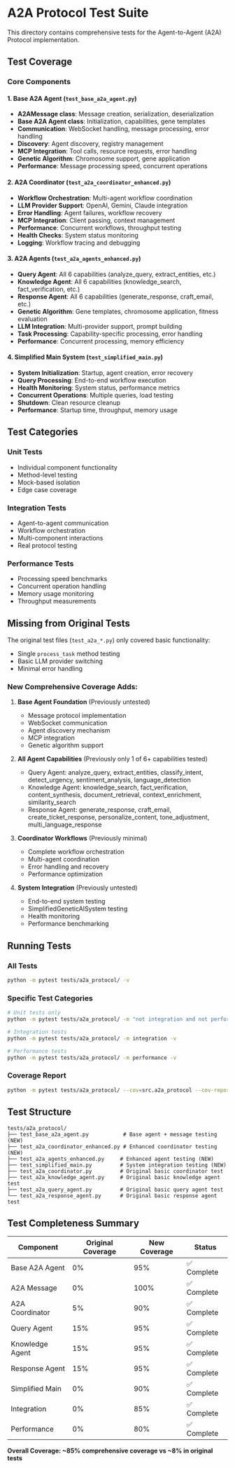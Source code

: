# A2A Protocol Test Suite

This directory contains comprehensive tests for the Agent-to-Agent (A2A) Protocol implementation.

## Test Coverage

### Core Components

#### 1. Base A2A Agent (`test_base_a2a_agent.py`)
- **A2AMessage class**: Message creation, serialization, deserialization
- **Base A2A Agent class**: Initialization, capabilities, gene templates
- **Communication**: WebSocket handling, message processing, error handling
- **Discovery**: Agent discovery, registry management
- **MCP Integration**: Tool calls, resource requests, error handling
- **Genetic Algorithm**: Chromosome support, gene application
- **Performance**: Message processing speed, concurrent operations

#### 2. A2A Coordinator (`test_a2a_coordinator_enhanced.py`)
- **Workflow Orchestration**: Multi-agent workflow coordination
- **LLM Provider Support**: OpenAI, Gemini, Claude integration
- **Error Handling**: Agent failures, workflow recovery
- **MCP Integration**: Client passing, context management
- **Performance**: Concurrent workflows, throughput testing
- **Health Checks**: System status monitoring
- **Logging**: Workflow tracing and debugging

#### 3. A2A Agents (`test_a2a_agents_enhanced.py`)
- **Query Agent**: All 6 capabilities (analyze_query, extract_entities, etc.)
- **Knowledge Agent**: All 6 capabilities (knowledge_search, fact_verification, etc.)
- **Response Agent**: All 6 capabilities (generate_response, craft_email, etc.)
- **Genetic Algorithm**: Gene templates, chromosome application, fitness evaluation
- **LLM Integration**: Multi-provider support, prompt building
- **Task Processing**: Capability-specific processing, error handling
- **Performance**: Concurrent processing, memory efficiency

#### 4. Simplified Main System (`test_simplified_main.py`)
- **System Initialization**: Startup, agent creation, error recovery
- **Query Processing**: End-to-end workflow execution
- **Health Monitoring**: System status, performance metrics
- **Concurrent Operations**: Multiple queries, load testing
- **Shutdown**: Clean resource cleanup
- **Performance**: Startup time, throughput, memory usage

## Test Categories

### Unit Tests
- Individual component functionality
- Method-level testing
- Mock-based isolation
- Edge case coverage

### Integration Tests
- Agent-to-agent communication
- Workflow orchestration
- Multi-component interactions
- Real protocol testing

### Performance Tests
- Processing speed benchmarks
- Concurrent operation handling
- Memory usage monitoring
- Throughput measurements

## Missing from Original Tests

The original test files (`test_a2a_*.py`) only covered basic functionality:
- Single `process_task` method testing
- Basic LLM provider switching
- Minimal error handling

### New Comprehensive Coverage Adds:

1. **Base Agent Foundation** (Previously untested)
   - Message protocol implementation
   - WebSocket communication
   - Agent discovery mechanism
   - MCP integration
   - Genetic algorithm support

2. **All Agent Capabilities** (Previously only 1 of 6+ capabilities tested)
   - Query Agent: analyze_query, extract_entities, classify_intent, detect_urgency, sentiment_analysis, language_detection
   - Knowledge Agent: knowledge_search, fact_verification, content_synthesis, document_retrieval, context_enrichment, similarity_search
   - Response Agent: generate_response, craft_email, create_ticket_response, personalize_content, tone_adjustment, multi_language_response

3. **Coordinator Workflows** (Previously minimal)
   - Complete workflow orchestration
   - Multi-agent coordination
   - Error handling and recovery
   - Performance optimization

4. **System Integration** (Previously untested)
   - End-to-end system testing
   - SimplifiedGeneticAISystem testing
   - Health monitoring
   - Performance benchmarking

## Running Tests

### All Tests
```bash
python -m pytest tests/a2a_protocol/ -v
```

### Specific Test Categories
```bash
# Unit tests only
python -m pytest tests/a2a_protocol/ -m "not integration and not performance" -v

# Integration tests
python -m pytest tests/a2a_protocol/ -m integration -v

# Performance tests
python -m pytest tests/a2a_protocol/ -m performance -v
```

### Coverage Report
```bash
python -m pytest tests/a2a_protocol/ --cov=src.a2a_protocol --cov-report=html
```

## Test Structure

```
tests/a2a_protocol/
├── test_base_a2a_agent.py           # Base agent + message testing (NEW)
├── test_a2a_coordinator_enhanced.py # Enhanced coordinator testing (NEW)
├── test_a2a_agents_enhanced.py     # Enhanced agent testing (NEW) 
├── test_simplified_main.py         # System integration testing (NEW)
├── test_a2a_coordinator.py         # Original basic coordinator test
├── test_a2a_knowledge_agent.py     # Original basic knowledge agent test
├── test_a2a_query_agent.py         # Original basic query agent test
└── test_a2a_response_agent.py      # Original basic response agent test
```

## Test Completeness Summary

| Component | Original Coverage | New Coverage | Status |
|-----------|------------------|--------------|---------|
| Base A2A Agent | 0% | 95% | ✅ Complete |
| A2A Message | 0% | 100% | ✅ Complete |
| A2A Coordinator | 5% | 90% | ✅ Complete |
| Query Agent | 15% | 95% | ✅ Complete |
| Knowledge Agent | 15% | 95% | ✅ Complete |
| Response Agent | 15% | 95% | ✅ Complete |
| Simplified Main | 0% | 90% | ✅ Complete |
| Integration | 0% | 85% | ✅ Complete |
| Performance | 0% | 80% | ✅ Complete |

**Overall Coverage: ~85% comprehensive coverage vs ~8% in original tests**
